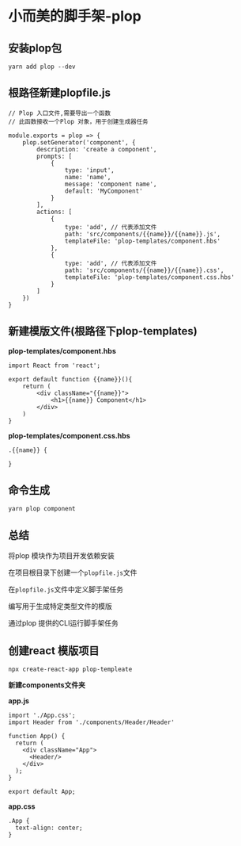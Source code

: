 # 小而美的脚手架-plop
## 安装plop包
```
yarn add plop --dev
```



## 根路径新建plopfile.js

```
// Plop 入口文件,需要导出一个函数
// 此函数接收一个Plop 对象，用于创建生成器任务

module.exports = plop => {
    plop.setGenerator('component', {
        description: 'create a component',
        prompts: [
            {
                type: 'input',
                name: 'name',
                message: 'component name',
                default: 'MyComponent'
            }
        ],
        actions: [
            {
                type: 'add', // 代表添加文件
                path: 'src/components/{{name}}/{{name}}.js',
                templateFile: 'plop-templates/component.hbs'
            },
            {
                type: 'add', // 代表添加文件
                path: 'src/components/{{name}}/{{name}}.css',
                templateFile: 'plop-templates/component.css.hbs'
            }
        ]
    })
}
```

## 新建模版文件(根路径下plop-templates)

**plop-templates/component.hbs**

```
import React from 'react';

export default function {{name}}(){
    return (
        <div className="{{name}}">
            <h1>{{name}} Component</h1>
        </div>
    )
}
```

**plop-templates/component.css.hbs**

````
.{{name}} {
    
}
````

 ## 命令生成

```
yarn plop component
```



## 总结

将plop 模块作为项目开发依赖安装

在项目根目录下创建一个`plopfile.js`文件

在`plopfile.js`文件中定义脚手架任务

编写用于生成特定类型文件的模版

通过plop 提供的CLI运行脚手架任务



## 创建react 模版项目

```
npx create-react-app plop-templeate
```

**新建components文件夹**

**app.js**

```
import './App.css';
import Header from './components/Header/Header'

function App() {
  return (
    <div className="App">
      <Header/>
    </div>
  );
}

export default App;

```

**app.css**

```
.App {
  text-align: center;
}
```


